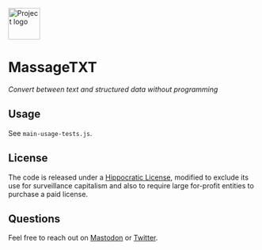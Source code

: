<a href="https://massagetxt.rosano.ca"><img alt="Project logo" src="https://static.rosano.ca/massagetxt/identity.svg" width="64" /></a>

# MassageTXT

_Convert between text and structured data without programming_

## Usage

See `main-usage-tests.js`.

## License

The code is released under a [Hippocratic License](https://firstdonoharm.dev), modified to exclude its use for surveillance capitalism and also to require large for-profit entities to purchase a paid license.

## Questions

Feel free to reach out on [Mastodon](https://merveilles.town/@rosano) or [Twitter](https://twitter.com/rosano).

